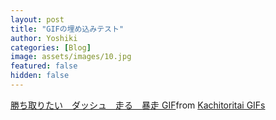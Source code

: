 ```yaml
---
layout: post
title: "GIFの埋め込みテスト"
author: Yoshiki
categories: [Blog]
image: assets/images/10.jpg
featured: false
hidden: false
---
```


<div class="tenor-gif-embed" data-postid="11153090" data-share-method="host" data-aspect-ratio="1.28692" data-width="100%"><a href="https://tenor.com/view/kachitoritai-run-gif-11153090">勝ち取りたい　ダッシュ　走る　暴走 GIF</a>from <a href="https://tenor.com/search/kachitoritai-gifs">Kachitoritai GIFs</a></div> <script type="text/javascript" async src="https://tenor.com/embed.js"></script>
